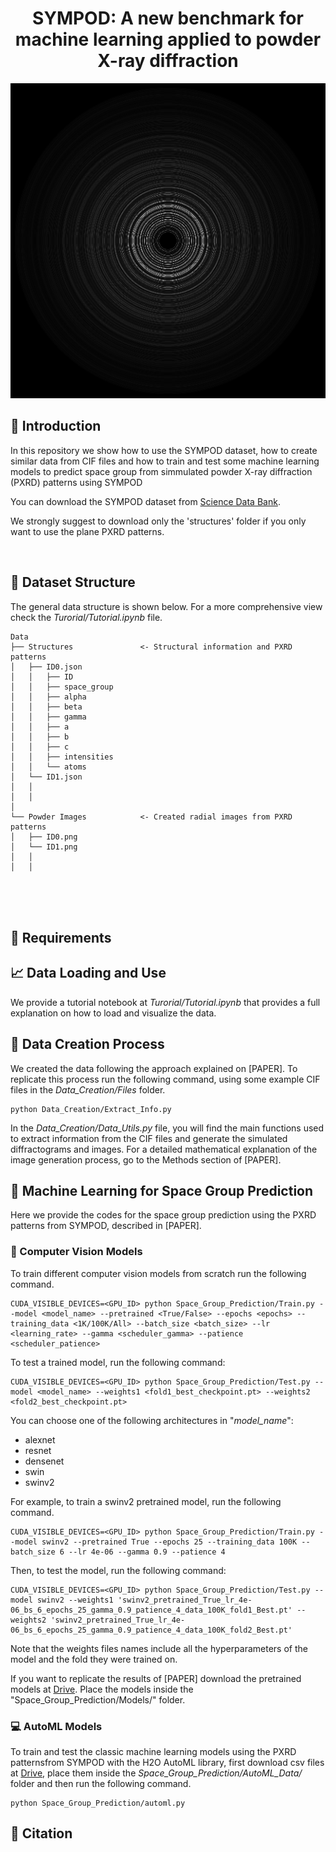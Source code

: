 <div align="center">

# SYMPOD: A new benchmark for machine learning applied to powder X-ray diffraction

</div>

<div align="center">

![](imgs/Circ.png)

</div>

## :star2: Introduction

In this repository we show how to use the SYMPOD dataset, how to create similar data from CIF files and how to train and test some machine learning models to predict space group from simmulated powder X-ray diffraction (PXRD) patterns using SYMPOD

You can download the SYMPOD dataset from [Science Data Bank](https://www.scidb.cn/en/detail?dataSetId=91574142078b45c79d532d97b294ed44).

We strongly suggest to download only the 'structures' folder if you only want to use the plane PXRD patterns. 

<br>

## :open_file_folder: Dataset Structure

The general data structure is shown below. For a more comprehensive view check the *Turorial/Tutorial.ipynb* file.

```
Data
├── Structures               <- Structural information and PXRD patterns
│   ├── ID0.json                                       
│   │   ├── ID                          
│   │   ├── space_group                 
│   │   ├── alpha                       
│   │   ├── beta                        
│   │   ├── gamma                       
│   │   ├── a                           
│   │   ├── b                           
│   │   ├── c                           
│   │   ├── intensities             
│   │   └── atoms            
│   └── ID1.json
│   │   
│   │   
│
└── Powder Images            <- Created radial images from PXRD patterns
│   ├── ID0.png
│   └── ID1.png
│   │   
│   │   
```
<br>
<br>

<br>

## :wrench: Requirements



## :chart_with_upwards_trend: Data Loading and Use

We provide a tutorial notebook at *Turorial/Tutorial.ipynb* that provides a full explanation on how to load and visualize the data.

## :crystal_ball: Data Creation Process

We created the data following the approach explained on [PAPER]. To replicate this process run the following command, using some example CIF files in the *Data_Creation/Files* folder.

```
python Data_Creation/Extract_Info.py
```

In the *Data_Creation/Data_Utils.py* file, you will find the main functions used to extract information from the CIF files and generate the simulated diffractograms and images. For a detailed mathematical explanation of the image generation process, go to the Methods section of [PAPER].

## :robot: Machine Learning for Space Group Prediction

Here we provide the codes for the space group prediction using the PXRD patterns from SYMPOD, described in [PAPER]. 

### :eyes: Computer Vision Models

To train different computer vision models from scratch run the following command.

```
CUDA_VISIBLE_DEVICES=<GPU_ID> python Space_Group_Prediction/Train.py --model <model_name> --pretrained <True/False> --epochs <epochs> --training_data <1K/100K/All> --batch_size <batch_size> --lr <learning_rate> --gamma <scheduler_gamma> --patience <scheduler_patience>
```

To test a trained model, run the following command:
```
CUDA_VISIBLE_DEVICES=<GPU_ID> python Space_Group_Prediction/Test.py --model <model_name> --weights1 <fold1_best_checkpoint.pt> --weights2 <fold2_best_checkpoint.pt>
```

You can choose one of the following architectures in "*model_name*":

* alexnet
* resnet
* densenet
* swin
* swinv2

For example, to train a swinv2 pretrained model, run the following command.
```
CUDA_VISIBLE_DEVICES=<GPU_ID> python Space_Group_Prediction/Train.py --model swinv2 --pretrained True --epochs 25 --training_data 100K --batch_size 6 --lr 4e-06 --gamma 0.9 --patience 4
```

Then, to test the model, run the following command:
```
CUDA_VISIBLE_DEVICES=<GPU_ID> python Space_Group_Prediction/Test.py --model swinv2 --weights1 'swinv2_pretrained_True_lr_4e-06_bs_6_epochs_25_gamma_0.9_patience_4_data_100K_fold1_Best.pt' --weights2 'swinv2_pretrained_True_lr_4e-06_bs_6_epochs_25_gamma_0.9_patience_4_data_100K_fold2_Best.pt'
```

Note that the weights files names include all the hyperparameters of the model and the fold they were trained on.

If you want to replicate the results of [PAPER] download the pretrained models at [Drive](https://drive.google.com/drive/folders/1K_tu-JUu6ksK4c-2MM3lmG0ZzxSAScjI?usp=drive_link). Place the models inside the "Space_Group_Prediction/Models/" folder.

### :computer: AutoML Models

To train and test the classic machine learning models using the PXRD patternsfrom SYMPOD with the H2O AutoML library, first download csv files at [Drive](linkkkkkkkkkkkkkkkkkkkkkkkkkkkkkkkk), place them inside the *Space_Group_Prediction/AutoML_Data/* folder and then run the following command. 

```
python Space_Group_Prediction/automl.py
```

## :page_with_curl: Citation



